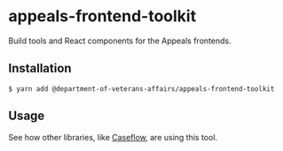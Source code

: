 # appeals-frontend-toolkit
Build tools and React components for the Appeals frontends.

## Installation

```
$ yarn add @department-of-veterans-affairs/appeals-frontend-toolkit
```

## Usage

See how other libraries, like [Caseflow](https://github.com/department-of-veterans-affairs/caseflow/), are using this tool.
